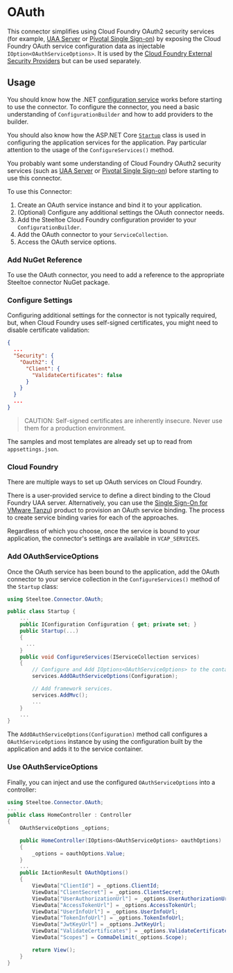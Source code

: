 # OAuth

This connector simplifies using Cloud Foundry OAuth2 security services (for example, [UAA Server](https://github.com/cloudfoundry/uaa) or [Pivotal Single Sign-on](https://docs.pivotal.io/p-identity/)) by exposing the Cloud Foundry OAuth service configuration data as injectable `IOption<OAuthServiceOptions>`. It is used by the [Cloud Foundry External Security Providers](/docs/security) but can be used separately.

## Usage

You should know how the .NET [configuration service](https://docs.microsoft.com/en-us/aspnet/core/fundamentals/configuration) works before starting to use the connector. To configure the connector, you need a basic understanding of `ConfigurationBuilder` and how to add providers to the builder.

You should also know how the ASP.NET Core [`Startup`](https://docs.microsoft.com/en-us/aspnet/core/fundamentals/startup) class is used in configuring the application services for the application. Pay particular attention to the usage of the `ConfigureServices()` method.

You probably want some understanding of Cloud Foundry OAuth2 security services (such as [UAA Server](https://github.com/cloudfoundry/uaa) or [Pivotal Single Sign-on](https://docs.pivotal.io/p-identity/)) before starting to use this connector.

To use this Connector:

1. Create an OAuth service instance and bind it to your application.
1. (Optional) Configure any additional settings the OAuth connector needs.
1. Add the Steeltoe Cloud Foundry configuration provider to your `ConfigurationBuilder`.
1. Add the OAuth connector to your `ServiceCollection`.
1. Access the OAuth service options.

### Add NuGet Reference

To use the OAuth connector, you need to add a reference to the appropriate Steeltoe connector NuGet package.

### Configure Settings

Configuring additional settings for the connector is not typically required, but, when Cloud Foundry uses self-signed certificates, you might need to disable certificate validation:

```json
{
  ...
  "Security": {
    "Oauth2": {
      "Client": {
        "ValidateCertificates": false
      }
    }
  }
  ...
}
```

>CAUTION: Self-signed certificates are inherently insecure. Never use them for a production environment.

The samples and most templates are already set up to read from `appsettings.json`.

### Cloud Foundry

There are multiple ways to set up OAuth services on Cloud Foundry.

There is a user-provided service to define a direct binding to the Cloud Foundry UAA server. Alternatively, you can use the [Single Sign-On for VMware Tanzu](https://docs.pivotal.io/p-identity/)) product to provision an OAuth service binding. The process to create service binding varies for each of the approaches.

Regardless of which you choose, once the service is bound to your application, the connector's settings are available in `VCAP_SERVICES`.

### Add OAuthServiceOptions

Once the OAuth service has been bound to the application, add the OAuth connector to your service collection in the `ConfigureServices()` method of the `Startup` class:

```csharp
using Steeltoe.Connector.OAuth;

public class Startup {
    ...
    public IConfiguration Configuration { get; private set; }
    public Startup(...)
    {
      ...
    }
    public void ConfigureServices(IServiceCollection services)
    {
        // Configure and Add IOptions<OAuthServiceOptions> to the container
        services.AddOAuthServiceOptions(Configuration);

        // Add framework services.
        services.AddMvc();
        ...
    }
    ...
}
```

The `AddOAuthServiceOptions(Configuration)` method call configures a `OAuthServiceOptions` instance by using the configuration built by the application and adds it to the service container.

### Use OAuthServiceOptions

Finally, you can inject and use the configured `OAuthServiceOptions` into a controller:

```csharp
using Steeltoe.Connector.OAuth;
...
public class HomeController : Controller
{
    OAuthServiceOptions _options;

    public HomeController(IOptions<OAuthServiceOptions> oauthOptions)
    {
        _options = oauthOptions.Value;
    }
    ...
    public IActionResult OAuthOptions()
    {
        ViewData["ClientId"] = _options.ClientId;
        ViewData["ClientSecret"] = _options.ClientSecret;
        ViewData["UserAuthorizationUrl"] = _options.UserAuthorizationUrl;
        ViewData["AccessTokenUrl"] = _options.AccessTokenUrl;
        ViewData["UserInfoUrl"] = _options.UserInfoUrl;
        ViewData["TokenInfoUrl"] = _options.TokenInfoUrl;
        ViewData["JwtKeyUrl"] = _options.JwtKeyUrl;
        ViewData["ValidateCertificates"] = _options.ValidateCertificates;
        ViewData["Scopes"] = CommaDelimit(_options.Scope);

        return View();
    }
}
```
